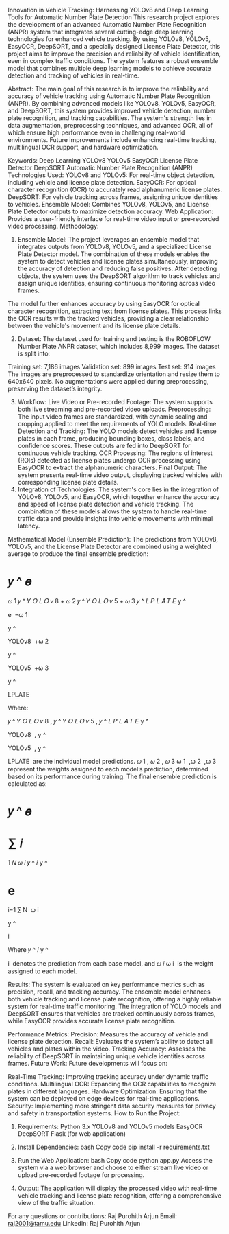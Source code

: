 Innovation in Vehicle Tracking: Harnessing YOLOv8 and Deep Learning Tools for Automatic Number Plate Detection
This research project explores the development of an advanced Automatic Number Plate Recognition (ANPR) system that integrates several cutting-edge deep learning technologies for enhanced vehicle tracking. By using YOLOv8, YOLOv5, EasyOCR, DeepSORT, and a specially designed License Plate Detector, this project aims to improve the precision and reliability of vehicle identification, even in complex traffic conditions. The system features a robust ensemble model that combines multiple deep learning models to achieve accurate detection and tracking of vehicles in real-time.

Abstract:
The main goal of this research is to improve the reliability and accuracy of vehicle tracking using Automatic Number Plate Recognition (ANPR). By combining advanced models like YOLOv8, YOLOv5, EasyOCR, and DeepSORT, this system provides improved vehicle detection, number plate recognition, and tracking capabilities. The system's strength lies in data augmentation, preprocessing techniques, and advanced OCR, all of which ensure high performance even in challenging real-world environments. Future improvements include enhancing real-time tracking, multilingual OCR support, and hardware optimization.

Keywords:
Deep Learning
YOLOv8
YOLOv5
EasyOCR
License Plate Detector
DeepSORT
Automatic Number Plate Recognition (ANPR)
Technologies Used:
YOLOv8 and YOLOv5: For real-time object detection, including vehicle and license plate detection.
EasyOCR: For optical character recognition (OCR) to accurately read alphanumeric license plates.
DeepSORT: For vehicle tracking across frames, assigning unique identities to vehicles.
Ensemble Model: Combines YOLOv8, YOLOv5, and License Plate Detector outputs to maximize detection accuracy.
Web Application: Provides a user-friendly interface for real-time video input or pre-recorded video processing.
Methodology:
1. Ensemble Model:
The project leverages an ensemble model that integrates outputs from YOLOv8, YOLOv5, and a specialized License Plate Detector model. The combination of these models enables the system to detect vehicles and license plates simultaneously, improving the accuracy of detection and reducing false positives. After detecting objects, the system uses the DeepSORT algorithm to track vehicles and assign unique identities, ensuring continuous monitoring across video frames.

The model further enhances accuracy by using EasyOCR for optical character recognition, extracting text from license plates. This process links the OCR results with the tracked vehicles, providing a clear relationship between the vehicle's movement and its license plate details.

2. Dataset:
The dataset used for training and testing is the ROBOFLOW Number Plate ANPR dataset, which includes 8,999 images. The dataset is split into:

Training set: 7,186 images
Validation set: 899 images
Test set: 914 images
The images are preprocessed to standardize orientation and resize them to 640x640 pixels. No augmentations were applied during preprocessing, preserving the dataset’s integrity.

3. Workflow:
Live Video or Pre-recorded Footage: The system supports both live streaming and pre-recorded video uploads.
Preprocessing: The input video frames are standardized, with dynamic scaling and cropping applied to meet the requirements of YOLO models.
Real-time Detection and Tracking: The YOLO models detect vehicles and license plates in each frame, producing bounding boxes, class labels, and confidence scores. These outputs are fed into DeepSORT for continuous vehicle tracking.
OCR Processing: The regions of interest (ROIs) detected as license plates undergo OCR processing using EasyOCR to extract the alphanumeric characters.
Final Output: The system presents real-time video output, displaying tracked vehicles with corresponding license plate details.
4. Integration of Technologies:
The system's core lies in the integration of YOLOv8, YOLOv5, and EasyOCR, which together enhance the accuracy and speed of license plate detection and vehicle tracking. The combination of these models allows the system to handle real-time traffic data and provide insights into vehicle movements with minimal latency.

Mathematical Model (Ensemble Prediction):
The predictions from YOLOv8, YOLOv5, and the License Plate Detector are combined using a weighted average to produce the final ensemble prediction:

𝑦
^
𝑒
=
𝜔
1
𝑦
^
𝑌
𝑂
𝐿
𝑂
𝑣
8
+
𝜔
2
𝑦
^
𝑌
𝑂
𝐿
𝑂
𝑣
5
+
𝜔
3
𝑦
^
𝐿
𝑃
𝐿
𝐴
𝑇
𝐸
y
^
​
  
e
​
 =ω 
1
​
  
y
^
​
  
YOLOv8
​
 +ω 
2
​
  
y
^
​
  
YOLOv5
​
 +ω 
3
​
  
y
^
​
  
LPLATE
​
 
Where:

𝑦
^
𝑌
𝑂
𝐿
𝑂
𝑣
8
,
𝑦
^
𝑌
𝑂
𝐿
𝑂
𝑣
5
,
𝑦
^
𝐿
𝑃
𝐿
𝐴
𝑇
𝐸
y
^
​
  
YOLOv8
​
 , 
y
^
​
  
YOLOv5
​
 , 
y
^
​
  
LPLATE
​
  are the individual model predictions.
𝜔
1
,
𝜔
2
,
𝜔
3
ω 
1
​
 ,ω 
2
​
 ,ω 
3
​
  represent the weights assigned to each model’s prediction, determined based on its performance during training.
The final ensemble prediction is calculated as:

𝑦
^
𝑒
=
∑
𝑖
=
1
𝑁
𝜔
𝑖
𝑦
^
𝑖
y
^
​
  
e
​
 = 
i=1
∑
N
​
 ω 
i
​
  
y
^
​
  
i
​
 
Where 
𝑦
^
𝑖
y
^
​
  
i
​
  denotes the prediction from each base model, and 
𝜔
𝑖
ω 
i
​
  is the weight assigned to each model.

Results:
The system is evaluated on key performance metrics such as precision, recall, and tracking accuracy. The ensemble model enhances both vehicle tracking and license plate recognition, offering a highly reliable system for real-time traffic monitoring. The integration of YOLO models and DeepSORT ensures that vehicles are tracked continuously across frames, while EasyOCR provides accurate license plate recognition.

Performance Metrics:
Precision: Measures the accuracy of vehicle and license plate detection.
Recall: Evaluates the system’s ability to detect all vehicles and plates within the video.
Tracking Accuracy: Assesses the reliability of DeepSORT in maintaining unique vehicle identities across frames.
Future Work:
Future developments will focus on:

Real-Time Tracking: Improving tracking accuracy under dynamic traffic conditions.
Multilingual OCR: Expanding the OCR capabilities to recognize plates in different languages.
Hardware Optimization: Ensuring that the system can be deployed on edge devices for real-time applications.
Security: Implementing more stringent data security measures for privacy and safety in transportation systems.
How to Run the Project:
1. Requirements:
Python 3.x
YOLOv8 and YOLOv5 models
EasyOCR
DeepSORT
Flask (for web application)
2. Install Dependencies:
bash
Copy code
pip install -r requirements.txt
3. Run the Web Application:
bash
Copy code
python app.py
Access the system via a web browser and choose to either stream live video or upload pre-recorded footage for processing.

4. Output:
The application will display the processed video with real-time vehicle tracking and license plate recognition, offering a comprehensive view of the traffic situation.

For any questions or contributions:
Raj Purohith Arjun
Email: raj2001@tamu.edu
LinkedIn: Raj Purohith Arjun
